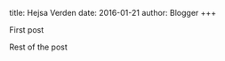 title: Hejsa Verden
date: 2016-01-21
author: Blogger
+++

First post
<!-- excerpt -->

Rest of the post